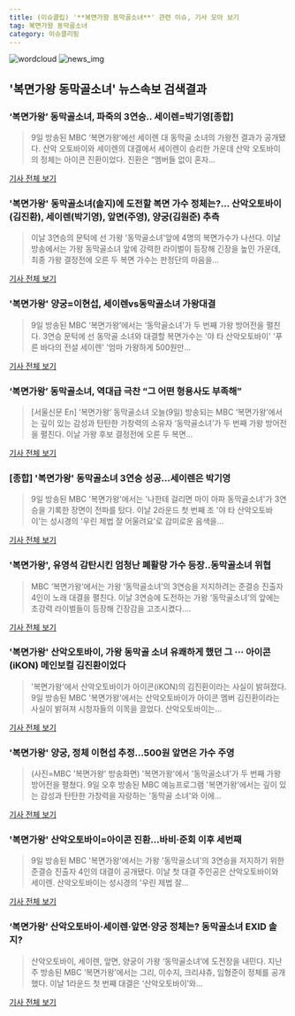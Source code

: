 ```yaml
---
title: (이슈클립) '**복면가왕 동막골소녀**' 관련 이슈, 기사 모아 보기
tag: 복면가왕 동막골소녀
category: 이슈클리핑
---
```

![wordcloud](https://s3.ap-northeast-2.amazonaws.com/lyrics101-wordcloud/2018-09-09-1536486052.png)
![news_img](https://user-images.githubusercontent.com/42597476/44507050-1206f400-a6e4-11e8-8d98-7ffbfebb353f.png)
## **'**복면가왕 동막골소녀**'** 뉴스속보 검색결과
### ‘복면가왕’ 동막골소녀, 파죽의 3연승.. 세이렌=박기영[종합]

>9일 방송된 MBC ‘복면가왕’에선 세이렌 대 동막골 소녀의 가왕전 결과가 공개됐다. 산악 오토바이와 세이렌의 대결에서 세이렌이 승리한 가운데 산악 오토바이의 정체는 아이콘 진환이었다. 진환은 “멤버들 없이 혼자...

<a href="http://www.tvreport.co.kr/?c=news&m=newsview&idx=1078911" target="_blank">기사 전체 보기</a>

### '복면가왕' 동막골소녀(솔지)에 도전할 복면 가수 정체는?… 산악오토바이(김진환), 세이렌(박기영), 앞면(주영), 양궁(김원준) 추측

>이날 3연승의 문턱에 선 가왕 '동막골소녀'앞에 4명의 복면가수가 나선다. 이날 방송에서는 가왕 동막골소녀 앞에 강력한 라이벌이 등장해 긴장을 높인 가운데, 최종 가왕 결정전에 오른 두 복면 가수는 판정단의 마음을...

<a href="http://news20.busan.com/controller/newsController.jsp?newsId=20180909000006" target="_blank">기사 전체 보기</a>

### '복면가왕' 양궁=이현섭, 세이렌vs동막골소녀 가왕대결

>9일 방송된 MBC ‘복면가왕’에서는 ‘동막골소녀’가 두 번째 가왕 방어전을 펼친다. 3연승 문턱에 선 동막골 소녀와 대결할 복면가수는 '야 타 산악오토바이' '푸른 바다의 전설 세이렌' '엄마 가왕하게 500원만...

<a href="http://isplus.live.joins.com/news/article/aid.asp?aid=22547077" target="_blank">기사 전체 보기</a>

### ‘복면가왕’ 동막골소녀, 역대급 극찬 “그 어떤 형용사도 부족해”

>[서울신문 En] ‘복면가왕’ 동막골소녀 오늘(9일) 방송되는 MBC ‘복면가왕’에서는 깊이 있는 감성과 탄탄한 가창력의 소유자 ‘동막골소녀’가 두 번째 가왕 방어전을 펼친다. 이날 가왕 후보 결정전에 오른 두 복면...

<a href="http://www.seoul.co.kr/news/newsView.php?id=20180909500059&wlog_tag3=naver" target="_blank">기사 전체 보기</a>

### [종합] '복면가왕' 동막골소녀 3연승 성공…세이렌은 박기영

>9일 방송된 MBC '복면가왕'에서는 '나한테 걸리면 마이 아파 동막골소녀'가 3연승을 기록한 장면이 전파를 탔다. 이날 2라운드 첫 번째 조 '야 타 산악오토바이'는 성시경의 '우린 제법 잘 어울려요'로 감미로운 음색을...

<a href="http://www.xportsnews.com/?ac=article_view&entry_id=1017354" target="_blank">기사 전체 보기</a>

### '복면가왕', 유영석 감탄시킨 엄청난 폐활량 가수 등장..동막골소녀 위협

>MBC ‘복면가왕’에서는 가왕 ‘동막골소녀’의 3연승을 저지하려는 준결승 진출자 4인이 노래 대결을 펼친다. 이날 3연승에 도전하는 가왕 ‘동막골소녀’의 앞에는 초강력 라이벌들이 등장해 긴장감을 고조시켰다....

<a href="http://www.osen.co.kr/article/G1110985552" target="_blank">기사 전체 보기</a>

### '복면가왕' 산악오토바이, 가왕 동막골 소녀 유쾌하게 했던 그 ··· 아이콘(iKON) 메인보컬 김진환이었다

>'복면가왕'에서 산악오토바이가 아이콘(iKON)의 김진환이라는 사실이 밝혀졌다. 9일 방송된 MBC '복면가왕'에서는 산악오토바이가 아이콘 멤버 김진환이라는 사실이 밝혀져 시청자들의 이목을 끌었다. 산악오토바이는...

<a href="http://www.topstarnews.net/news/articleView.html?idxno=478602" target="_blank">기사 전체 보기</a>

### '복면가왕' 양궁, 정체 이현섭 추정...500원 앞면은 가수 주영

>(사진=MBC '복면가왕' 방송화면) '복면가왕'에서 '동막골소녀'가 두 번째 가왕 방어전을 펼쳤다. 9일 오후 방송된 MBC 예능프로그램 '복면가왕'에서는 깊이 있는 감성과 탄탄한 가창력을 자랑하는 '동막골 소녀'와 이에...

<a href="http://www.anewsa.com/detail.php?number=1369577&thread=07r05" target="_blank">기사 전체 보기</a>

### '복면가왕' 산악오토바이=아이콘 진환…바비·준회 이후 세번째

>9일 방송된 MBC '복면가왕'에서는 가왕 '동막골소녀'의 3연승을 저지하기 위한 준결승 진출자 4인의 대결이 공개됐다.   이날 첫 대결 주인공은 산악오토바이와 세이렌. 산악오토바이는 성시경의 '우린 제법 잘...

<a href="http://www.osen.co.kr/article/G1110985848" target="_blank">기사 전체 보기</a>

### ‘복면가왕’ 산악오토바이·세이렌·앞면·양궁 정체는? 동막골소녀 EXID 솔지?

>산악오토바이, 세이렌, 앞면, 양궁이 가왕 ‘동막골소녀’에 도전장을 내민다. 지난주 방송된 MBC ‘복면가왕’에서는 그리, 이수지, 크리샤츄, 임형준이 정체를 공개했다. 이날 1라운드 첫 번째 대결은 ‘산악오토바이’와...

<a href="http://www.kookje.co.kr/news2011/asp/newsbody.asp?code=0500&key=20180909.99099002900" target="_blank">기사 전체 보기</a>


